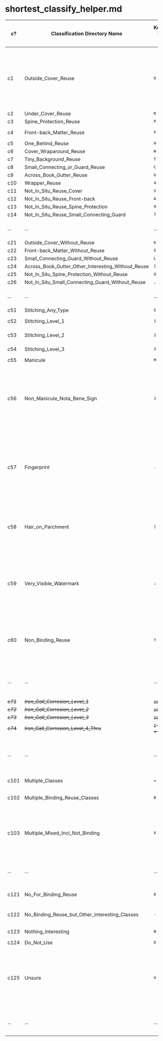 # shortest_classify_helper.md

| c? | Classification Directory Name | Keyboard Key to Use | File-ending Three Letters | Any Mnemonic Explanation | Shows Up As |
|------|---|---|---|---|---|
| c1   | Outside_Cover_Reuse | <kbd>O</kbd> | <code>orc</code> | Don't want to confuse optical character recognition, so <ins>o</ins>utside <ins>r</ins>euse <ins>c</ins>over (I never said it was logical.) | <ins>O</ins>utside cover reuse |
| c2   | Under_Cover_Reuse | <kbd>R</kbd> | <code>ucr</code> | Initialism | unde<ins>R</ins> cove<ins>R</ins> <ins>R</ins>euse |
| c3   | Spine_Protection_Reuse | <kbd>P</kbd> | <code>spr</code> | Initialism | s<ins>P</ins>ine_<ins>P</ins>rotection_reuse |
| c4   | Front-back_Matter_Reuse | <kbd>F</kbd> | <code>fmr</code> | <ins>f</ins>ront <ins>m</ins>atter <ins>r</ins>euse | <ins>F</ins>ront-back matter reuse |
| c5   | One_Behind_Reuse | <kbd>H</kbd> | <code>obr</code> |  |  |
| c6   | Cover_Wraparound_Reuse | <kbd>W</kbd> | <code>cwa</code> |  |  |
| c7   | Tiny_Background_Reuse | <kbd>T</kbd> | <code>tbr</code> |  |  |
| c8   | Small_Connecting_or_Guard_Reuse | <kbd>C</kbd> | <code>scg</code> |  |  |
| c9   | Across_Book_Gutter_Reuse | <kbd>G</kbd> | <code>abg</code> |  |  |
| c10  | Wrapper_Reuse | <kbd>4</kbd> | <code>wpr</code> |  |  |
| c11  | Not_In_Situ_Reuse_Cover | <kbd>V</kbd> | <code>nsc</code> |  |  |
| c12  | Not_In_Situ_Reuse_Front-back | <kbd>A</kbd> | <code>nsf</code> |  |  |
| c13  | Not_In_Situ_Reuse_Spine_Protection | <kbd>9</kbd> | <code>nsp</code> |  |  |
| c14  | Not_In_Situ_Reuse_Small_Connecting_Guard | <kbd>7</kbd> | <code>nst</code> |  |  |
| ...  | ... | ... | ... | Perhaps more, one day | ... |
| c21  | Outside_Cover_Without_Reuse | <kbd>6</kbd> | <code>woc</code> |  |  |
| c22  | Front-back_Matter_Without_Reuse | <kbd>5</kbd> | <code>wfb</code> |  |  |
| c23  | Small_Connecting_Guard_Without_Reuse | <kbd>L</kbd> | <code>wcg</code> |  |  |
| c24  | Across_Book_Gutter_Other_Interesting_Without_Reuse | <kbd>\[</kbd> | <code>wag</code> |  |  |
| c25  | Not_In_Situ_Spine_Protection_Without_Reuse | <kbd>Q</kbd> | <code>wnp</code> |  |  |
| c26  | Not_In_Situ_Small_Connecting_Guard_Without_Reuse | <kbd>,</kbd> | <code>wnc</code> |  |  |
| ...  | ... | ... | ... | Maybe more, someday | ... |
| c51  | Stitching_Any_Type | <kbd>S</kbd> | <code>stc</code> | <ins>st</ins>it<ins>c</ins>hing | <ins>S</ins>titching any type |
| c52  | Stitching_Level_1 | <kbd>1</kbd> | <code>st1</code> | <ins>st</ins>itching level <ins>1</ins> | stitching level <ins>1</ins> |
| c53  | Stitching_Level_2 | <kbd>2</kbd> | <code>st2</code> | <ins>st</ins>itching level <ins>2</ins> | stitching level <ins>2</ins> |
| c54  | Stitching_Level_3 | <kbd>3</kbd> | <code>st3</code> | <ins>st</ins>itching level <ins>3</ins> | stitching level <ins>3</ins> |
| c55  | Manicule | <kbd>M</kbd> | <code>man</code> | <ins>man</ins>icule | <ins>M</ins>anicule |
| c56  | Non_Manicule_Nota_Bene_Sign | <kbd>J</kbd> | <code>nmn</code> | <ins>n</ins>on <ins>m</ins>anicule n.b. sign; also, the 'J' is kind of a different letter and we're looking for a different <em>Nota Bene</em> | non manicule nota bene sign (<ins>J</ins>) |
| c57  | Fingerprint | <kbd>.</kbd> | <code>fgp</code> | <ins>f</ins>in<ins>g</ins>er<ins>p</ins>rint; also, the dot is kind of like a far-away fingerprint, where you can't see the swooshes and stuff | fingerprint (<ins>.</ins>) |
| c58  | Hair_on_Parchment | <kbd>\]</kbd> | <code>hop</code> | Initialism; the square bracket is like the hair of a man lying with his head to the right | hair on parchment ( <ins>\]</ins> ) |
| c59  | Very_Visible_Watermark | <kbd>;</kbd> | <code>vvw</code> | Initialism; idk, maybe they are two drops of water, and they are both marks - especially the comma | very visible watermark (<ins>;</ins>) |
| c60  | Non_Binding_Reuse | <kbd>Y</kbd> | <code>nbr</code> | Initialism; even when it's not in a binding, reuse always makes me say <ins>Y</ins>es! | non binding reuse (<ins>Y</ins>es) |
| ...  | ... | ... | ... | Almost certainly more, and probably soon! | ... |
| <strike><em>c71</em></strike>  | <strike><em>Iron_Gall_Corrosion_Level_1</em></strike> | <strike><em><kbd>Shift</kbd> + <kbd>1</kbd></em></strike> | <strike><em><code>ig1</code></em></strike> | <strike><em><ins>i</ins>ron <ins>g</ins>all <ins>1</ins></em></strike> | <strike><em>corrosion level <ins>1</ins></em></strike> |
| <strike><em>c72</em></strike>  | <strike><em>Iron_Gall_Corrosion_Level_2</em></strike> | <strike><em><kbd>Shift</kbd> + <kbd>2</kbd></em></strike> | <strike><em><code>ig2</code></em></strike> | <strike><em><ins>i</ins>ron <ins>g</ins>all <ins>2</ins></em></strike> | <strike><em>corrosion level <ins>2</ins></em></strike> |
| <strike><em>c73</em></strike>  | <strike><em>Iron_Gall_Corrosion_Level_3</em></strike> | <strike><em><kbd>Shift</kbd> + <kbd>3</kbd></em></strike> | <strike><em><code>ig3</code></em></strike> | <strike><em><ins>i</ins>ron <ins>g</ins>all <ins>3</ins></em></strike> | <strike><em>corrosion level <ins>3</ins></em></strike> |
| <strike>c74</strike>  | <strike>Iron_Gall_Corrosion_Level_4_Thru</strike> | <strike><kbd><code>I</code></kbd> <em><strong>or</strong> <kbd>Shift</kbd> + <kbd>4</kbd></em></strike> | <strike><code>igt</code></strike> | <strike><ins>i</ins>ron <ins>g</ins>all <ins>t</ins>hrough</strike> | <strike><ins>I</ins>ron gall corros<ins>I</ins>on thru</strike> |
| ...  | ... | ... | ... | Very likely more, hopefully after talking with some experts! | ... |
| c101 | Multiple_Classes | <kbd>=</kbd> | <code>mcl</code> | <ins>m</ins>ultiple <ins>cl</ins>asses | multiple classes (<ins>=</ins> |
| c102 | Multiple_Binding_Reuse_Classes | <kbd>B</kbd> | <code>mbr</code> | <ins>m</ins>ultiple <ins>b</ins>inding <ins>r</ins>euse | multiple <ins>B</ins>inding reuse classes |
| c103 | Multiple_Mixed_Incl_Not_Binding | <kbd>X</kbd> | <code>mmx</code> | <ins>m</ins>ultiple <ins>m</ins>i<ins>x</ins>ed (the <ins>x</ins> can help you think of not binding; the word, binding, x-ed out) | multiple mi<ins>x</ins>ed incl not binding |
| ...  | ... | ... | ... | Maybe multiple more, but idk. | ... |
| c121 | No_For_Binding_Reuse | <kbd>0</kbd> | <code>nbr</code> | <ins>n</ins>o for <ins>b</ins>inding <ins>r</ins>euse | n<ins>0</ins> for binding reuse (<ins>0</ins>) |
| c122 | No_Binding_Reuse_but_Other_Interesting_Classes | <kbd>-</kbd> | <code>oic</code> | <ins>o</ins>ther <ins>i</ins>nteresting <ins>c</ins>lasses | other interesting classes (<ins>-</ins>) |
| c123 | Nothing_Interesting | <kbd>N</kbd> | <code>noi</code> | <ins>n</ins>othing <ins>o</ins>f <ins>i</ins>nterest | <ins>N</ins>othi<ins>N</ins>g i<ins>N</ins>teresti<ins>N</ins>g |
| c124 | Do_Not_Use | <kbd>D</kbd> | <code>dnu</code> | Initialism | <ins>D</ins>o not use |
| c125 | Unsure | <kbd>U</kbd> |  | no addition is given, so that when someone else checks the image, they can classify it however is needed | <ins>U</ins>ns<ins>U</ins>re |
| ...  | ... | ... | ... | Likely not many (or none) after this. | ... |






